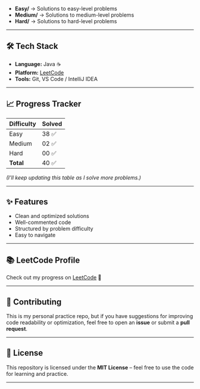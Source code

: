 
- **Easy/** → Solutions to easy-level problems
- **Medium/** → Solutions to medium-level problems
- **Hard/** → Solutions to hard-level problems

---

## 🛠️ Tech Stack
- **Language:** Java ☕
- **Platform:** [LeetCode](https://leetcode.com/)
- **Tools:** Git, VS Code / IntelliJ IDEA

---

## 📈 Progress Tracker
| Difficulty | Solved |
|------------|--------|
| Easy       | 38 ✅   |
| Medium     | 02 ✅   |
| Hard       | 00 ✅   |
| **Total**  | 40 ✅   |

*(I’ll keep updating this table as I solve more problems.)*

---

## ✨ Features
- Clean and optimized solutions
- Well-commented code
- Structured by problem difficulty
- Easy to navigate

---

## 📚 LeetCode Profile
Check out my progress on [LeetCode](https://leetcode.com/gopaljilab/) 🚀

---

## 🤝 Contributing
This is my personal practice repo, but if you have suggestions for improving code readability or optimization, feel free to open an **issue** or submit a **pull request**.

---

## 📄 License
This repository is licensed under the **MIT License** – feel free to use the code for learning and practice.

---